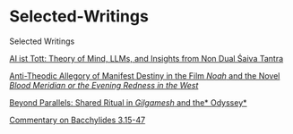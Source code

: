 # Selected-Writings
Selected Writings

[AI ist Tott: Theory of Mind, LLMs, and Insights from Non Dual Śaiva Tantra](https://github.com/bluebindu/Selected-Writings/blob/080f746d9dded8179b17606aaf789296940b1455/AI_ist_Tott__Theory_of_Mind__LLMs__and_Insights_from_Non_Dual_S%CC%81aiva_Tantra.pdf)

[Anti-Theodic Allegory of Manifest Destiny in the Film *Noah* and the Novel *Blood Meridian or the Evening Redness in the West*](https://github.com/bluebindu/Selected-Writings/blob/main/Anti-Theodic%20Allegory%20of%20Manifest%20Destiny%20in%20the%20Film%20Noah%20%20%20and%20the%20Novel%20Blood%20Meridian%20or%20the%20Evening%20Redness%20in%20the%20West.pdf)

[Beyond Parallels: Shared Ritual in *Gilgamesh* and the* Odyssey*](https://github.com/bluebindu/Selected-Writings/blob/main/Beyond%20Parallels-%20Shared%20Ritual%20in%20Gilgamesh%20and%20the%20Odyssey.pdf)

[Commentary on Bacchylides 3.15-47](https://github.com/bluebindu/Selected-Writings/blob/main/Commentary%20on%20Bacchylides%203.15-47.pdf)
